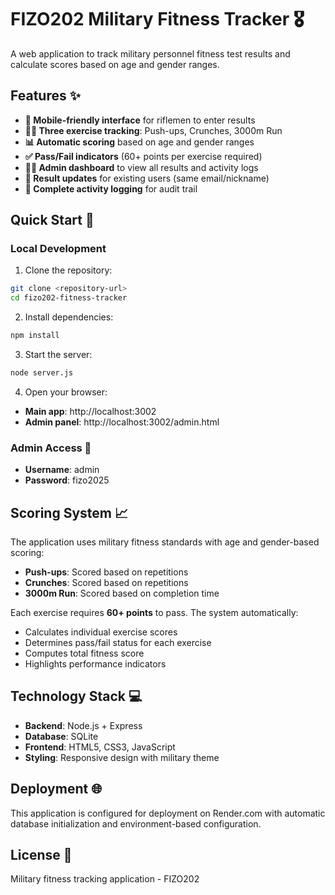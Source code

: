 # FIZO202 Military Fitness Tracker 🎖️

A web application to track military personnel fitness test results and calculate scores based on age and gender ranges.

## Features ✨

- **📱 Mobile-friendly interface** for riflemen to enter results
- **🏃‍♂️ Three exercise tracking**: Push-ups, Crunches, 3000m Run
- **📊 Automatic scoring** based on age and gender ranges
- **✅ Pass/Fail indicators** (60+ points per exercise required)
- **👨‍💼 Admin dashboard** to view all results and activity logs
- **🔄 Result updates** for existing users (same email/nickname)
- **📝 Complete activity logging** for audit trail

## Quick Start 🚀

### Local Development

1. Clone the repository:
```bash
git clone <repository-url>
cd fizo202-fitness-tracker
```

2. Install dependencies:
```bash
npm install
```

3. Start the server:
```bash
node server.js
```

4. Open your browser:
- **Main app**: http://localhost:3002
- **Admin panel**: http://localhost:3002/admin.html

### Admin Access 🔑

- **Username**: admin
- **Password**: fizo2025

## Scoring System 📈

The application uses military fitness standards with age and gender-based scoring:

- **Push-ups**: Scored based on repetitions
- **Crunches**: Scored based on repetitions  
- **3000m Run**: Scored based on completion time

Each exercise requires **60+ points** to pass. The system automatically:
- Calculates individual exercise scores
- Determines pass/fail status for each exercise
- Computes total fitness score
- Highlights performance indicators

## Technology Stack 💻

- **Backend**: Node.js + Express
- **Database**: SQLite
- **Frontend**: HTML5, CSS3, JavaScript
- **Styling**: Responsive design with military theme

## Deployment 🌐

This application is configured for deployment on Render.com with automatic database initialization and environment-based configuration.

## License 📄

Military fitness tracking application - FIZO202